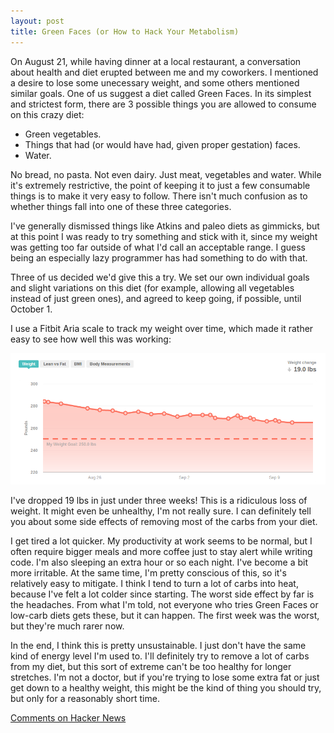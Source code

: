 ```yaml
---
layout: post
title: Green Faces (or How to Hack Your Metabolism)
---
```


On August 21, while having dinner at a local restaurant, a conversation about health and diet erupted between me and my coworkers. I mentioned a desire to lose some unecessary weight, and some others mentioned similar goals. One of us suggest a diet called Green Faces. In its simplest and strictest form, there are 3 possible things you are allowed to consume on this crazy diet:

 * Green vegetables.
 * Things that had (or would have had, given proper gestation) faces.
 * Water.

No bread, no pasta. Not even dairy. Just meat, vegetables and water. While it's extremely restrictive, the point of keeping it to just a few consumable things is to make it very easy to follow. There isn't much confusion as to whether things fall into one of these three categories. 
 
I've generally dismissed things like Atkins and paleo diets as gimmicks, but at this point I was ready to try something and stick with it, since my weight was getting too far outside of what I'd call an acceptable range. I guess being an especially lazy programmer has had something to do with that. 

Three of us decided we'd give this a try. We set our own individual goals and slight variations on this diet (for example, allowing all vegetables instead of just green ones), and agreed to keep going, if possible, until October 1. 

I use a Fitbit Aria scale to track my weight over time, which made it rather easy to see how well this was working:

![19 lbs since Aug 22](/images/fatloss.png)

I've dropped 19 lbs in just under three weeks! This is a ridiculous loss of weight. It might even be unhealthy, I'm not really sure. I can definitely tell you about some side effects of removing most of the carbs from your diet.

I get tired a lot quicker. My productivity at work seems to be normal, but I often require bigger meals and more coffee just to stay alert while writing code. I'm also sleeping an extra hour or so each night. I've become a bit more irritable. At the same time, I'm pretty conscious of this, so it's relatively easy to mitigate. I think I tend to turn a lot of carbs into heat, because I've felt a lot colder since starting. The worst side effect by far is the headaches. From what I'm told, not everyone who tries Green Faces or low-carb diets gets these, but it can happen. The first week was the worst, but they're much rarer now.

In the end, I think this is pretty unsustainable. I just don't have the same kind of energy level I'm used to. I'll definitely try to remove a lot of carbs from my diet, but this sort of extreme can't be too healthy for longer stretches. I'm not a doctor, but if you're trying to lose some extra fat or just get down to a healthy weight, this might be the kind of thing you should try, but only for a reasonably short time.

[Comments on Hacker News](http://news.ycombinator.com/item?id=4506022)
